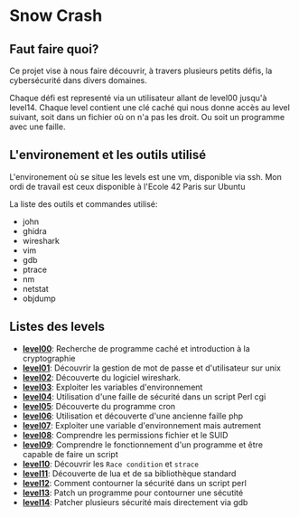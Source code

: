 # Snow Crash

## Faut faire quoi?
Ce projet vise à nous faire découvrir, à travers plusieurs petits défis, la cybersécurité dans divers domaines.

Chaque défi est representé via un utilisateur allant de level00 jusqu'à level14. Chaque level contient une clé caché qui nous donne accès au level suivant, soit dans un fichier où on n'a pas les droit. Ou soit un programme avec une faille.

## L'environement et les outils utilisé
L'environement où se situe les levels est une vm, disponible via ssh. Mon ordi de travail est ceux disponible à l'Ecole 42 Paris sur Ubuntu

La liste des outils et commandes utilisé:
 - john
 - ghidra
 - wireshark
 - vim
 - gdb
 - ptrace
 - nm
 - netstat
 - objdump

## Listes des levels
- [**level00**](level00/resources/readme.md): Recherche de programme caché et introduction à la cryptographie
- [**level01**](level01/resources/readme.md): Découvrir la gestion de mot de passe et d'utilisateur sur unix
- [**level02**](level02/resources/readme.md): Découverte du logiciel wireshark.
- [**level03**](level03/resources/readme.md): Exploiter les variables d'environnement
- [**level04**](level04/resources/readme.md): Utilisation d'une faille de sécurité dans un script Perl cgi
- [**level05**](level05/resources/readme.md): Découverte du programme cron
- [**level06**](level06/resources/readme.md): Utilisation et découverte d'une ancienne faille php
- [**level07**](level07/resources/readme.md): Exploiter une variable d'environnement mais autrement
- [**level08**](level08/resources/readme.md): Comprendre les permissions fichier et le SUID
- [**level09**](level09/resources/readme.md): Comprendre le fonctionnement d'un programme et être capable de faire un script
- [**level10**](level10/resources/readme.md): Découvrir les `Race condition` et `strace`
- [**level11**](level11/resources/readme.md): Découverte de lua et de sa bibliothèque standard
- [**level12**](level12/resources/readme.md): Comment contourner la sécurité dans un script perl
- [**level13**](level13/resources/readme.md): Patch un programme pour contourner une sécutité
- [**level14**](level14/resources/readme.md): Patcher plusieurs sécurité mais directement via gdb